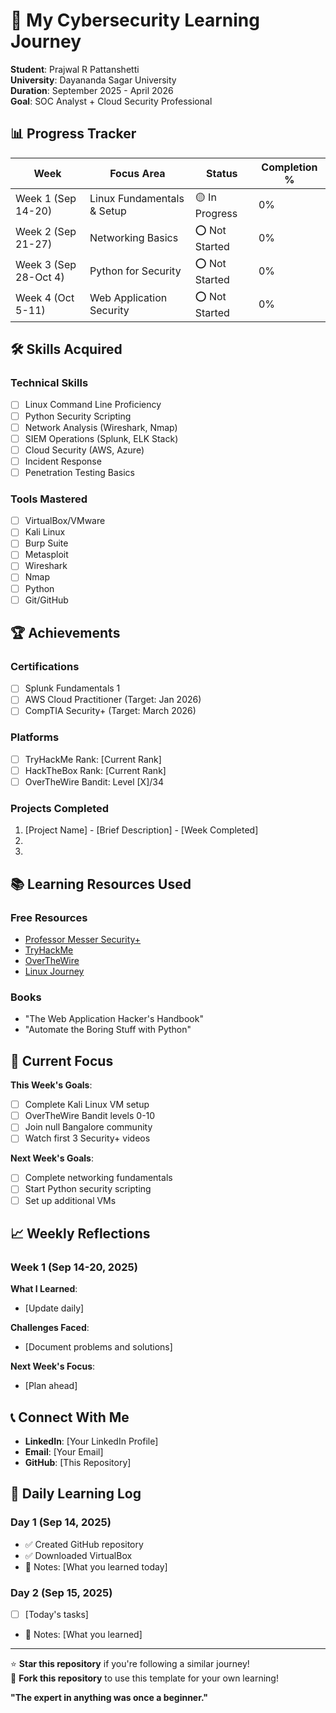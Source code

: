 # 🔐 My Cybersecurity Learning Journey

**Student**: Prajwal R Pattanshetti  
**University**: Dayananda Sagar University  
**Duration**: September 2025 - April 2026  
**Goal**: SOC Analyst + Cloud Security Professional  

## 📊 Progress Tracker

| Week | Focus Area | Status | Completion % |
|------|------------|--------|--------------|
| Week 1 (Sep 14-20) | Linux Fundamentals & Setup | 🟡 In Progress | 0% |
| Week 2 (Sep 21-27) | Networking Basics | ⭕ Not Started | 0% |
| Week 3 (Sep 28-Oct 4) | Python for Security | ⭕ Not Started | 0% |
| Week 4 (Oct 5-11) | Web Application Security | ⭕ Not Started | 0% |

## 🛠️ Skills Acquired

### Technical Skills
- [ ] Linux Command Line Proficiency
- [ ] Python Security Scripting
- [ ] Network Analysis (Wireshark, Nmap)
- [ ] SIEM Operations (Splunk, ELK Stack)
- [ ] Cloud Security (AWS, Azure)
- [ ] Incident Response
- [ ] Penetration Testing Basics

### Tools Mastered
- [ ] VirtualBox/VMware
- [ ] Kali Linux
- [ ] Burp Suite
- [ ] Metasploit
- [ ] Wireshark
- [ ] Nmap
- [ ] Python
- [ ] Git/GitHub

## 🏆 Achievements

### Certifications
- [ ] Splunk Fundamentals 1
- [ ] AWS Cloud Practitioner (Target: Jan 2026)
- [ ] CompTIA Security+ (Target: March 2026)

### Platforms
- [ ] TryHackMe Rank: [Current Rank]
- [ ] HackTheBox Rank: [Current Rank]
- [ ] OverTheWire Bandit: Level [X]/34

### Projects Completed
1. [Project Name] - [Brief Description] - [Week Completed]
2. 
3. 

## 📚 Learning Resources Used

### Free Resources
- [Professor Messer Security+](https://www.professormesser.com/security-plus/)
- [TryHackMe](https://tryhackme.com/)
- [OverTheWire](https://overthewire.org/wargames/)
- [Linux Journey](https://linuxjourney.com/)

### Books
- "The Web Application Hacker's Handbook"
- "Automate the Boring Stuff with Python"

## 🎯 Current Focus

**This Week's Goals**:
- [ ] Complete Kali Linux VM setup
- [ ] OverTheWire Bandit levels 0-10
- [ ] Join null Bangalore community
- [ ] Watch first 3 Security+ videos

**Next Week's Goals**:
- [ ] Complete networking fundamentals
- [ ] Start Python security scripting
- [ ] Set up additional VMs

## 📈 Weekly Reflections

### Week 1 (Sep 14-20, 2025)
**What I Learned**:
- [Update daily]

**Challenges Faced**:
- [Document problems and solutions]

**Next Week's Focus**:
- [Plan ahead]

## 📞 Connect With Me

- **LinkedIn**: [Your LinkedIn Profile]
- **Email**: [Your Email]
- **GitHub**: [This Repository]

## 📝 Daily Learning Log

### Day 1 (Sep 14, 2025)
- ✅ Created GitHub repository
- ✅ Downloaded VirtualBox
- 📝 Notes: [What you learned today]

### Day 2 (Sep 15, 2025)
- [ ] [Today's tasks]
- 📝 Notes: [What you learned]

---

⭐ **Star this repository** if you're following a similar journey!  
🍴 **Fork this repository** to use this template for your own learning!

**"The expert in anything was once a beginner."**
